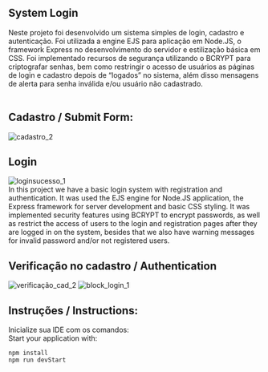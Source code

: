 <h2>System Login</h2>

Neste projeto foi desenvolvido um sistema simples de login, cadastro e autenticação. Foi utilizada a engine EJS para aplicação em Node.JS, o framework Express no desenvolvimento do servidor e estilização básica em CSS. Foi implementado recursos de segurança utilizando o BCRYPT para criptografar senhas, bem como restringir o acesso de usuários as páginas de login e cadastro depois de “logados” no sistema, além disso mensagens de alerta para senha inválida e/ou usuário não cadastrado.
<br>
  
## Cadastro / Submit Form:

![cadastro_2](./assets/passport-config.gif "Exemplo da tela de cadastro")
<br>
## Login

![loginsucesso_1](./assets/login.gif "Exemplo da tela de login")
<br>
In this project we have a basic login system with registration and authentication. It was used the EJS engine for Node.JS application, the Express framework for server development and basic CSS styling. It was implemented security features using BCRYPT to encrypt passwords, as well as restrict the access of users to the login and registration pages after they are logged in on the system, besides that we also have warning messages for invalid password and/or not registered users.


## Verificação no cadastro / Authentication

![verificação_cad_2](./assets/verificacao.gif "Exemplo de tela de verificação")
![block_login_1](./assets/block.gif "Exemplo de tela de verificação 2")

## Instruções / Instructions:

Inicialize sua IDE com os comandos:<br>
Start your application with:

```
npm install
npm run devStart
```

